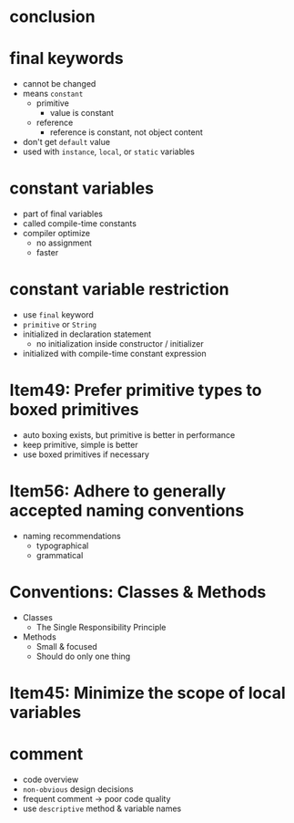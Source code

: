 # conclusion

# final keywords

- cannot be changed
- means `constant`
  - primitive
    - value is constant
  - reference
    - reference is constant, not object content
- don't get `default` value
- used with `instance`, `local`, or `static` variables

# constant variables

- part of final variables
- called compile-time constants
- compiler optimize
  - no assignment
  - faster

# constant variable restriction

- use `final` keyword
- `primitive` or `String`
- initialized in declaration statement
  - no initialization inside constructor / initializer
- initialized with compile-time constant expression

# Item49: Prefer primitive types to boxed primitives

- auto boxing exists, but primitive is better in performance
- keep primitive, simple is better
- use boxed primitives if necessary

# Item56: Adhere to generally accepted naming conventions

- naming recommendations
  - typographical
  - grammatical

# Conventions: Classes & Methods

- Classes
  - The Single Responsibility Principle
- Methods
  - Small & focused
  - Should do only one thing

# Item45: Minimize the scope of local variables

# comment

- code overview
- `non-obvious` design decisions
- frequent comment -> poor code quality
- use `descriptive` method & variable names
